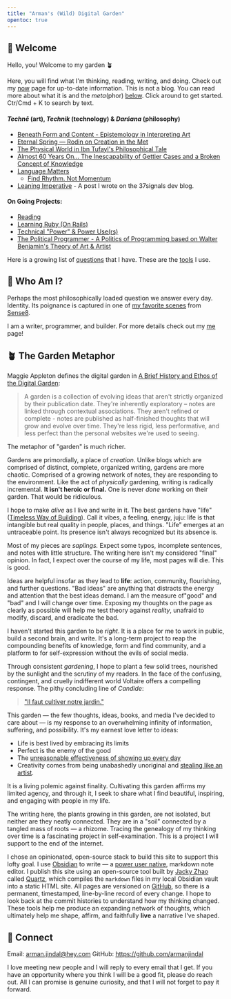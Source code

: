```yaml
---
title: "Arman's (Wild) Digital Garden"
opentoc: true
---
```

##  🌊 Welcome 

Hello, you! Welcome to my garden 🪴

Here, you will find what I'm thinking, reading, writing, and doing. Check out my [now](digital-garden/personal/now.md) page for up-to-date information. This is not a blog. You can read more about what it is and the *meta*(phor) [below](https://armanjindal.github.io/#-the-garden-metaphor). Click around to get started. Ctr/Cmd + K to search by text.
####  *Technē* (art), *Technik* (technology) & *Darśana* (philosophy)
- [Beneath Form and Content - Epistemology in Interpreting Art](digital-garden/philosophy/Beyond-Form-Content.md)
- [Eternal Spring — Rodin on Creation in the Met](digital-garden/art/Rodin/Eternal%20Spring%20—%20A%20Formal%20Analysis%20of%20Rodin.md)
- [The Physical World in Ibn Tufayl's Philosophical Tale](digital-garden/philosophy/Ibn-Tufayl.md)
- [Almost 60 Years On... The Inescapability of Gettier Cases and a Broken Concept of Knowledge](digital-garden/philosophy/The-Inescapability-of-Gettier%20Cases.md)
- [Language Matters](digital-garden/philosophy/Language-Matters.md)
	- [Find Rhythm. Not Momentum](digital-garden/philosophy/Rhythm-Not-Momentum.md)
- [Leaning Imperative](https://dev.37signals.com/leaning-imperative/) - A post I wrote on the 37signals dev blog.
#### On Going Projects: 
-  [Reading](digital-garden/reading/Philosophy%20of%20Reading.md)
-  [Learning Ruby (On Rails)](digital-garden/technology/Ruby.md) 
- [Technical "Power" & Power Use(rs)](digital-garden/technology/Independent%20Study/Power%20&%20Power%20User%20-%20Prospectus.md)
-  [The Political Programmer - A Politics of Programming based on Walter Benjamin's Theory of Art & Artist](digital-garden/work-in-progress/The-Political-Programmer.md)

Here is a growing list of [questions](digital-garden/personal/Questions.md) that I have. These are the [tools](digital-garden/personal/Tools.md) I use. 

## 🧐 Who Am I?

Perhaps the most philosophically loaded question we answer every day. Identity. Its poignance is captured in one of [my favorite scenes](https://www.youtube.com/watch?t=70&v=fR5-x7v7UkE&feature=youtu.be) from [Sense8](https://en.wikipedia.org/wiki/Sense8).

I am a writer, programmer, and builder. For more details check out my [me](digital-garden/personal/me.md) page!
## 🪴 The Garden Metaphor 

Maggie Appleton defines the digital garden in [A Brief History and Ethos of the Digital Garden](https://maggieappleton.com/garden-history):

> A garden is a collection of evolving ideas that aren't strictly organized by their publication date. They're inherently exploratory – notes are linked through contextual associations. They aren't refined or complete - notes are published as half-finished thoughts that will grow and evolve over time. They're less rigid, less performative, and less perfect than the personal websites we're used to seeing.

The metaphor of "garden" is much richer.

Gardens are primordially, a place of *creation*. Unlike blogs which are comprised of distinct, complete, organized writing, gardens are more chaotic. Comprised of a growing network of notes, they are responding to the environment. Like the act of *physically* gardening, writing is radically incremental. **It isn't heroic or final.**  One is never *done* working on their garden. That would be ridiculous. 

I hope to make *alive* as I live and write in it. The best gardens have "life" ([Timeless Way of Building](https://en.wikipedia.org/wiki/The_Timeless_Way_of_Building)). Call it vibes, a feeling, energy, juju: life is that intangible but real quality in people, places, and things. "Life" emerges at an untraceable point. Its presence isn't always recognized but its absence is. 

Most of my pieces are *saplings.* Expect some typos, incomplete sentences, and notes with little structure. The writing here isn't my considered "final" opinion. In fact, I expect over the course of my life, most pages will die. This is good. 

Ideas are helpful insofar as they lead to **life**: action, community, flourishing, and further questions. "Bad ideas" are anything that distracts the energy and attention that the best ideas demand. I am the measure of"good" and "bad" and I will change over time. Exposing my thoughts on the page as clearly as possible will help me test theory against *reality*, unafraid to modify, discard, and eradicate the bad.

I haven't started this garden to be *right*. It is a place for me to work in public, build a second brain, and write. It's a long-term project to reap the compounding benefits of knowledge, form and find community, and a platform to for self-expression without the evils of social media. 

Through consistent *gardening*, I hope to plant a few solid trees, nourished by the sunlight and the scrutiny of my readers. In the face of the confusing, contingent, and cruelly indifferent world Voltaire offers a compelling response. The pithy concluding line of *Candide*:

> [ "Il faut cultiver notre jardin."](https://www.theschooloflife.com/article/cultivate-own-garden-voltaire/)  

This garden — the few thoughts, ideas, books, and media I've decided to care about — is my response to an overwhelming infinity of information, suffering, and possibility. It's my earnest love letter to ideas:
- Life is best lived by embracing its limits 
- Perfect is the enemy of the good 
- The [unreasonable effectiveness of showing up every day](https://typesense.org/blog/the-unreasonable-effectiveness-of-just-showing-up-everyday/)
- Creativity comes from being unabashedly unoriginal and [stealing like an artist](https://en.wikipedia.org/wiki/Steal_Like_an_Artist). 

It is a living polemic against finality. Cultivating this garden affirms my limited agency, and through it, I seek to share what I find beautiful, inspiring, and engaging with people in my life. 

The writing here, the plants growing in this garden, are not isolated, but neither are they neatly connected. They are in a "soil" connected by a tangled mass of roots — a rhizome. Tracing the genealogy of my thinking over time is a fascinating project in self-examination. This is a project I will support to the end of the internet. 

I chose an opinionated, open-source stack to build this site to support this lofty goal. I use [Obsidian](https://obsidian.md/) to write — a [power user native](digital-garden/technology/Independent%20Study/Power%20&%20Power%20User%20-%20Prospectus.md), markdown note editor.  I publish this site using an open-source tool built by [Jacky Zhao](https://jzhao.xyz/) called [Quartz](https://github.com/jackyzha0/quartz#quartz), which compiles the `markdown` files in my local Obsidian vault into a static HTML site. All pages are versioned on [GitHub](https://github.com/armanjindal/armanjindal.github.io/commit/hugo), so there is a permanent, timestamped, line-by-line record of every change. I hope to look back at the commit histories to understand how my thinking changed. These tools help me produce an expanding network of thoughts, which ultimately help me shape, affirm, and faithfully **live** a narrative I've shaped. 

## 🔗 Connect 

Email: arman.jindal@hey.com 
GitHub: https://github.com/armanjindal

I love meeting new people and I will reply to every email that I get. If you have an opportunity where you think I will be a good fit, please do reach out. All I can promise is genuine curiosity, and that I will not forget to pay it forward.


